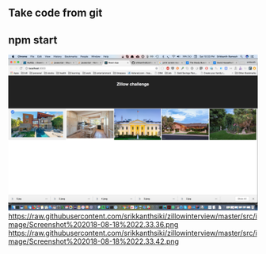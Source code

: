 ## Take code from git
## npm start

![](https://raw.githubusercontent.com/srikkanthsiki/zillowinterview/master/src/image/Screenshot%202018-08-18%2022.33.31.png)
https://raw.githubusercontent.com/srikkanthsiki/zillowinterview/master/src/image/Screenshot%202018-08-18%2022.33.36.png
https://raw.githubusercontent.com/srikkanthsiki/zillowinterview/master/src/image/Screenshot%202018-08-18%2022.33.42.png